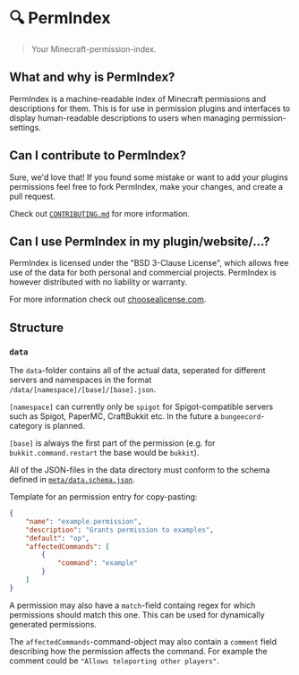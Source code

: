 # 🔍 PermIndex

> Your Minecraft-permission-index.

## What and why is PermIndex?

PermIndex is a machine-readable index of Minecraft permissions and descriptions for them.
This is for use in permission plugins and interfaces to display human-readable descriptions
to users when managing permission-settings.

## Can I contribute to PermIndex?

Sure, we'd love that! If you found some mistake or want to add your plugins permissions
feel free to fork PermIndex, make your changes, and create a pull request.

Check out [`CONTRIBUTING.md`](./CONTRIBUTING.md) for more information.

## Can I use PermIndex in my plugin/website/...?

PermIndex is licensed under the "BSD 3-Clause License", which allows free use of the data
for both personal and commercial projects.
PermIndex is however distributed with no liability or warranty.

For more information check out [choosealicense.com](https://choosealicense.com/licenses/bsd-3-clause/).

## Structure

### `data`

The `data`-folder contains all of the actual data, seperated for different
servers and namespaces in the format `/data/[namespace]/[base]/[base].json`.

`[namespace]` can currently only be `spigot` for Spigot-compatible servers such as
Spigot, PaperMC, CraftBukkit etc. In the future a `bungeecord`-category is planned.

`[base]` is always the first part of the permission
(e.g. for `bukkit.command.restart` the base would be `bukkit`).

All of the JSON-files in the data directory must conform to the schema
defined in [`meta/data.schema.json`](./meta/data.schema.json).

Template for an permission entry for copy-pasting:

```json
{
    "name": "example.permission",
    "description": "Grants permission to examples",
    "default": "op",
    "affectedCommands": [
        {
            "command": "example"
        }
    ]
}
```

A permission may also have a `match`-field containg regex for which
permissions should match this one. This can be used for dynamically
generated permissions.

The `affectedCommands`-command-object may also contain a `comment`
field describing how the permission affects the command. For example
the comment could be `"Allows teleporting other players"`.
